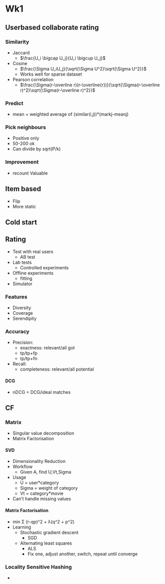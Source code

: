 # Wk1

## Userbased collaborate rating

### Similarity 

+ Jaccard 
  + $\frac{U_i \bigcap U_j}{U_i \bigcup U_j}$
+ Cosine 
  + $\frac{\Sigma U_iU_j}{\sqrt{\Sigma U^2}\sqrt{\Sigma U^2}}$
  + Works well for sparse dataset
+ Pearson correlation
  + $\frac{\Sigma(r-\overline r)(r-\overline{r})}{\sqrt{\Sigma(r-\overline r)^2}\sqrt{\Sigma(r-\overline r)^2}}$

### Predict

+ mean + weighted average of (similar(i,j))*(markj-meanj)

### Pick neighbours

+ Positive only
+ 50-200 ok
+ Can divide by sqrt(P/k)

### Improvement

+ recount Valuable

## Item based

+ Flip
+ More static

## Cold start

## Rating 

+ Test with real users
  + AB test
+ Lab tests
  + Controlled experiments
+ Offline experiments
  + fitting
+ Simulator

### Features

+ Diversity
+ Coverage
+ Serendipity


### Accuracy

+ Precision:
  + exactness: relevant/all got
  + tp/tp+fp
  + tp/tp+fn
+ Recall:
  + completeness: relevant/all potential

#### DCG

+ nDCG = DCG/ideal matches

## CF

### Matrix

+ Singular value decomposition
+ Matrix Factorisation

#### SVD

+ Dimensionality Reduction
+ Workflow
  + Given A, find U,Vt,Sigma
+ Usage
  + U = user*category
  + Sigma = weight of category
  + Vt = category*movie
+ Can't handle missing values

#### Matrix Factorisation

+ min Σ (r-qp)^2 + λ(q^2 + p^2)
+ Learning
  + Stochastic gradient descent
    + SGD
  + Alternating least squares
    + ALS
    + Fix one, adjust another, switch, repeat until converge

### Locality Sensitive Hashing

+ 
